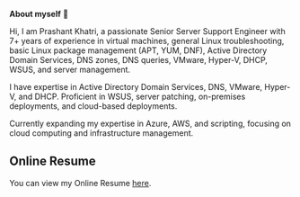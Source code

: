 **About myself** 👋

Hi, I am Prashant Khatri, a passionate Senior Server Support Engineer with 7+ years of experience in virtual machines, general Linux troubleshooting, basic Linux package management (APT, YUM, DNF), Active Directory Domain Services, DNS zones, DNS queries, VMware, Hyper-V, DHCP, WSUS, and server management.

I have expertise in Active Directory Domain Services, DNS, VMware, Hyper-V, and DHCP. Proficient in WSUS, server patching, on-premises deployments, and cloud-based deployments.

Currently expanding my expertise in Azure, AWS, and scripting, focusing on cloud computing and infrastructure management.

## Online Resume

You can view my Online Resume [here](https://max29aug.github.io/prashantkhatricloudcv/).
